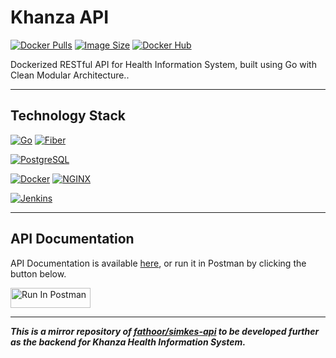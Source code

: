 # Khanza API

[![Docker Pulls](https://img.shields.io/docker/pulls/mfathoor/simkes-api?logo=docker&logoColor=white&color=white)](https://hub.docker.com/r/mfathoor/simkes-api)
[![Image Size](https://img.shields.io/docker/image-size/mfathoor/simkes-api?logo=docker&logoColor=white&color=white)](https://hub.docker.com/r/mfathoor/simkes-api)
[![Docker Hub](https://img.shields.io/badge/Docker%20Hub-2496ED.svg?logo=docker&logoColor=white)](https://hub.docker.com/r/mfathoor/simkes-api)

Dockerized RESTful API for Health Information System, built using Go with Clean Modular Architecture..

***

## Technology Stack
[![Go](https://img.shields.io/static/v1?style=for-the-badge&message=Go&color=00ADD8&logo=Go&logoColor=FFFFFF&label=)](https://go.dev/)
[![Fiber](https://img.shields.io/static/v1?style=for-the-badge&message=Fiber&color=00ADD8&logo=Go&logoColor=FFFFFF&label=)](https://gofiber.io/)

[![PostgreSQL](https://img.shields.io/static/v1?style=for-the-badge&message=PostgreSQL&color=4169E1&logo=PostgreSQL&logoColor=FFFFFF&label=)](https://www.postgresql.org/)

[![Docker](https://img.shields.io/static/v1?style=for-the-badge&message=Docker&color=2496ED&logo=Docker&logoColor=FFFFFF&label=)](https://www.docker.com/)
[![NGINX](https://img.shields.io/static/v1?style=for-the-badge&message=NGINX&color=009639&logo=NGINX&logoColor=FFFFFF&label=)](https://www.nginx.com/)

[![Jenkins](https://img.shields.io/static/v1?style=for-the-badge&message=Jenkins&color=D24939&logo=Jenkins&logoColor=FFFFFF&label=)](https://www.jenkins.io/)

***

## API Documentation
API Documentation is available [here](https://documenter.getpostman.com/view/23649536/2sA2rDy1iF), or run it in Postman by clicking the button below.

[<img src="https://run.pstmn.io/button.svg" alt="Run In Postman" style="width: 128px; height: 32px;">](https://god.gw.postman.com/run-collection/23649536-fee82dc5-e4d7-4e9f-b185-80024d4e7348?action=collection%2Ffork&source=rip_markdown&collection-url=entityId%3D23649536-fee82dc5-e4d7-4e9f-b185-80024d4e7348%26entityType%3Dcollection%26workspaceId%3D5031b472-1c65-4ba3-95ea-bb34e1bc7394)

***

***This is a mirror repository of [fathoor/simkes-api](https://github.com/fathoor/simkes-api) to be developed further as the backend for Khanza Health Information System.***
